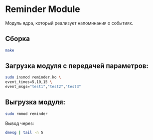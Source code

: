 # Reminder Module
Модуль ядра, который реализует напоминания о событиях.

## Сборка
```bash
make
```

## Загрузка модуля с передачей параметров:
```bash
sudo insmod reminder.ko \
event_times=5,10,15 \
event_msgs="test1","test2","test3"
```

## Выгрузка модуля:
```bash
sudo rmmod reminder
```
Вывод через:
```bash
dmesg | tail -n 5
```